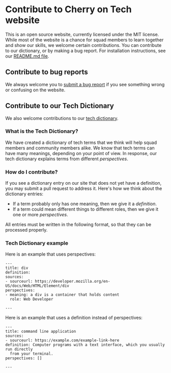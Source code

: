 # Contribute to Cherry on Tech website

This is an open source website, currently licensed under the MIT license. While most of the website is a chance for squad members to learn together and show our skills, we welcome certain contributions. You can contribute to our dictionary, or by making a bug report. For installation instructions, see our [README.md file](README.md).

## Contribute to bug reports

We always welcome you to [submit a bug report](https://github.com/cherryontech/website/issues/new?assignees=&labels=bug&template=bug_report.md&title=) if you see something wrong or confusing on the website.

## Contribute to our Tech Dictionary

We also welcome contributions to our [tech dictionary](https://cherryon.tech/dictionary).

### What is the Tech Dictionary?

We have created a dictionary of tech terms that we think will help squad members and community members alike. We know that tech terms can have many meanings, depending on your point of view. In response, our tech dictionary explains terms from different _perspectives_.

### How do I contribute?

If you see a dictionary entry on our site that does not yet have a definition, you may submit a pull request to address it. Here's how we think about the dictionary entries:

- If a term probably only has one meaning, then we give it a _definition_.
- If a term could mean different things to different roles, then we give it one or more _perspectives_.

All entries must be written in the following format, so that they can be processed properly.

### Tech Dictionary example

Here is an example that uses perspectives:

```
---
title: div
definition:
sources:
- sourceurl: https://developer.mozilla.org/en-US/docs/Web/HTML/Element/div
perspectives:
- meaning: a div is a container that holds content
  role: Web Developer

---
```

Here is an example that uses a definition instead of perspectives:

```
---
title: command line application
sources:
- sourceurl: https://example.com/example-link-here
definition: Computer programs with a text interface, which you usually run directly
  from your terminal.
perspectives: []

---
```
